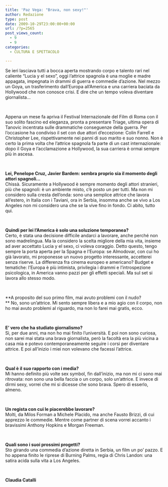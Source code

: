 ```yaml
---
title: 'Paz Vega: "Brava, non sexy!"'
author: Redazione
type: post
date: 2009-10-29T23:00:00+00:00
url: /?p=2565
post_views_count:
  - 9
  - 9
categories:
  - CULTURA E SPETTACOLO

---
```

Se ieri lasciava tutti a bocca aperta mostrando corpo e talento rari nel caliente &ldquo;Lucia y el sexo&rdquo;, oggi l&rsquo;attrice spagnola &egrave; una moglie e madre appagata, impegnata in drammi di guerra e commedie d&rsquo;azione. Nel mezzo un Goya, un trasferimento dall&rsquo;Europa all&rsquo;America e una carriera baciata da Hollywood che non conosce crisi. E dire che un tempo voleva diventare giornalista&hellip;

&nbsp;

Appena un mese fa apriva il Festival Internazionale del Film di Roma con il suo solito fascino ed eleganza, pronta a presentare Triage, ultima opera di Tanovic incentrata sulle drammatiche conseguenze della guerra. Per l&rsquo;occasione ha condiviso il set con due attori d&rsquo;eccezione: Colin Farrell e Christopher Lee, rispettivamente nei panni di suo marito e suo nonno. Non &egrave; certo la prima volta che l&rsquo;attrice spagnola fa parte di un cast internazionale: dopo il Goya e l&rsquo;acclamazione a Hollywood, la sua carriera &egrave; ormai sempre pi&ugrave; in ascesa.

&nbsp;

**Lei, Penelope Cruz, Javier Bardem: sembra proprio sia il momento degli attori spagnoli&hellip;**  
Chiss&agrave;. Sicuramente a Hollywood &egrave; sempre momento degli attori stranieri, pi&ugrave; che spagnoli: &egrave; un ambiente misto, c&rsquo;&egrave; posto un per tutti. Ma non mi considero sulla cresta dell&rsquo;onda: sono una semplice attrice che lavora all&rsquo;estero, in Italia con i Taviani, ora in Serbia, insomma anche se vivo a Los Angeles non mi considero una che se la vive fino in fondo. Ci abito, tutto qui.

&nbsp;

**Quindi per lei l&rsquo;America &egrave; solo una soluzione temporanea?**  
Certo, &egrave; stata una decisione difficile andarci a lavorare, anche perch&eacute; non sono madrelingua. Ma la considero la scelta migliore della mia vita, insieme ad aver accettato Lucia y el sexo, ci voleva coraggio. Detto questo, tengo sempre la porta aperta per la Spagna e l&rsquo;Europa: se Almodovar, con cui ho gi&agrave; lavorato, mi proponesse un nuovo progetto interessante, accetterei senza riserve. La differenza fra cinema europeo e americano? Budget e tematiche: l&rsquo;Europa &egrave; pi&ugrave; intimista, privilegia i drammi e l&rsquo;introspezione psicologica, in America vanno pazzi per gli effetti speciali. Ma sul set si lavora allo stesso modo.

&nbsp;

**A proposito del suo primo film, mai avuto problemi con il nudo?  
** No, sono un&#8217;attrice. Mi sento sempre libera e a mio agio con il corpo, non ho mai avuto problemi al riguardo, ma non lo farei mai gratis, ecco.

&nbsp;

**E&rsquo; vero che ha studiato giornalismo?**  
S&igrave;, per due anni, ma non ho mai finito l&#8217;universit&agrave;. E poi non sono curiosa, non sarei mai stata una brava giornalista, per&ograve; la facolt&agrave; era la pi&ugrave; vicina a casa mia e potevo contemporaneamente seguire i corsi per diventare attrice. E poi all&rsquo;inizio i miei non volevano che facessi l&rsquo;attrice.

&nbsp;

**Qual &egrave; il suo rapporto con i media?**  
Mi hanno definito pi&ugrave; volte sex symbol, fin dall&rsquo;inizio, ma non mi ci sono mai ritrovata: non sono una bella faccia o un corpo, solo un&rsquo;attrice. E invece di dirmi sexy, vorrei che mi si dicesse che sono brava. Spero di esserlo, almeno.

&nbsp;

**Un regista con cui le piacerebbe lavorare?**  
Molti, da Milos Forman a Michele Placido, ma anche Fausto Brizzi, di cui apprezzo le commedie. Mentre come partner di scena vorrei accanto i bravissimi Anthony Hopkins e Morgan Freeman.

&nbsp;

**Quali sono i suoi prossimi progetti?**  
Sto girando una commedia d&rsquo;azione diretta in Serbia, un film un po&rsquo; pazzo. E ho appena finito le riprese di Burning Palms, regia di Chris Landon: una satira acida sulla vita a Los Angeles.

&nbsp;

**Claudia Catalli**